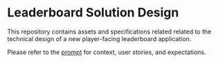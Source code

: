 # Leaderboard Solution Design

This repository contains assets and specifications related related to the technical design of a new player-facing leaderboard application.

Please refer to the [prompt](PROMPT.md) for context, user stories, and expectations.
